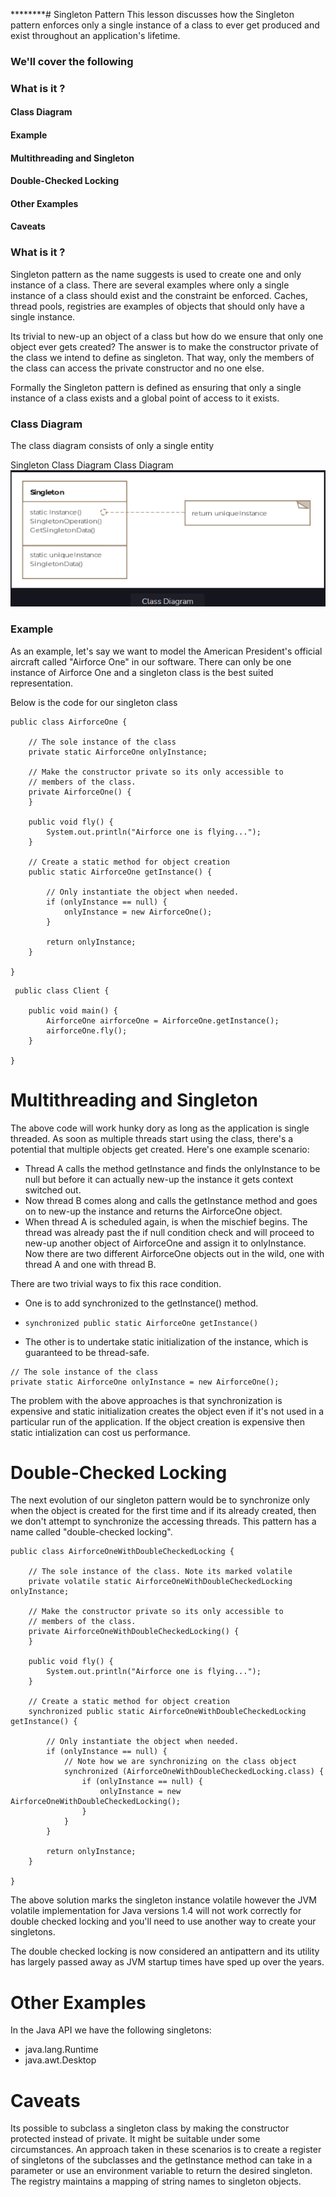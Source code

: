 ********# Singleton Pattern
This lesson discusses how the Singleton pattern enforces only a single instance of a class to ever get produced and
exist throughout an application's lifetime.

### We'll cover the following

### What is it ?
#### Class Diagram
#### Example
#### Multithreading and Singleton
#### Double-Checked Locking
#### Other Examples
#### Caveats

### What is it ?
Singleton pattern as the name suggests is used to create one and only instance of a class. There are several examples
where only a single instance of a class
should exist and the constraint be enforced. Caches, thread pools, registries are examples of objects that should only
have a single instance.

Its trivial to new-up an object of a class but how do we ensure that only one object ever gets created? The answer is to
make the constructor private of the
class we intend to define as singleton. That way, only the members of the class can access the private constructor and
no one else.

Formally the Singleton pattern is defined as ensuring that only a single instance of a class exists and a global point
of access to it exists.

### Class Diagram
The class diagram consists of only a single entity

Singleton
Class Diagram
Class Diagram
![img.png](singletonPattern.png)

### Example
As an example, let's say we want to model the American President's official aircraft called "Airforce One" in our
software. There can only be one instance of
Airforce One and a singleton class is the best suited representation.

Below is the code for our singleton class

```
public class AirforceOne {

    // The sole instance of the class
    private static AirforceOne onlyInstance;

    // Make the constructor private so its only accessible to
    // members of the class.
    private AirforceOne() {
    }

    public void fly() {
        System.out.println("Airforce one is flying...");
    }

    // Create a static method for object creation
    public static AirforceOne getInstance() {

        // Only instantiate the object when needed.
        if (onlyInstance == null) {
            onlyInstance = new AirforceOne();
        }

        return onlyInstance;
    }

}
```
```
 public class Client {

    public void main() {
        AirforceOne airforceOne = AirforceOne.getInstance();
        airforceOne.fly();
    }

}
```

# Multithreading and Singleton
The above code will work hunky dory as long as the application is single threaded. As soon as multiple threads start
using the class, there's a potential that
multiple objects get created. Here's one example scenario:

* Thread A calls the method getInstance and finds the onlyInstance to be null but before it can actually new-up the
instance it gets context switched out.
* Now thread B comes along and calls the getInstance method and goes on to new-up the instance and returns the AirforceOne
object.
* When thread A is scheduled again, is when the mischief begins. The thread was already past the if null condition check
and will proceed to new-up another
object of AirforceOne and assign it to onlyInstance. Now there are two different AirforceOne objects out in the wild,
one with thread A and one with thread B.

There are two trivial ways to fix this race condition.

* One is to add synchronized to the getInstance() method.

* ```synchronized public static AirforceOne getInstance()```

* The other is to undertake static initialization of the instance, which is guaranteed to be thread-safe.
```
// The sole instance of the class
private static AirforceOne onlyInstance = new AirforceOne();
```

The problem with the above approaches is that synchronization is expensive and static initialization creates the object
even if it's not used in a particular
run of the application. If the object creation is expensive then static intialization can cost us performance.

# Double-Checked Locking
The next evolution of our singleton pattern would be to synchronize only when the object is created for the first time
and if its already created, then we
don't attempt to synchronize the accessing threads. This pattern has a name called "double-checked locking".
```
public class AirforceOneWithDoubleCheckedLocking {

    // The sole instance of the class. Note its marked volatile
    private volatile static AirforceOneWithDoubleCheckedLocking onlyInstance;

    // Make the constructor private so its only accessible to
    // members of the class.
    private AirforceOneWithDoubleCheckedLocking() {
    }

    public void fly() {
        System.out.println("Airforce one is flying...");
    }

    // Create a static method for object creation
    synchronized public static AirforceOneWithDoubleCheckedLocking getInstance() {

        // Only instantiate the object when needed.
        if (onlyInstance == null) {
            // Note how we are synchronizing on the class object
            synchronized (AirforceOneWithDoubleCheckedLocking.class) {
                if (onlyInstance == null) {
                    onlyInstance = new AirforceOneWithDoubleCheckedLocking();
                }
            }
        }

        return onlyInstance;
    }

}
```
The above solution marks the singleton instance volatile however the JVM volatile implementation for Java versions 1.4
will not work correctly for double
checked locking and you'll need to use another way to create your singletons.

The double checked locking is now considered an antipattern and its utility has largely passed away as JVM startup times
have sped up over the years.

# Other Examples
In the Java API we have the following singletons:

* java.lang.Runtime
* java.awt.Desktop
# Caveats
Its possible to subclass a singleton class by making the constructor protected instead of private. It might be suitable
under some circumstances. An approach
taken in these scenarios is to create a register of singletons of the subclasses and the getInstance method can take in
a parameter or use an environment
variable to return the desired singleton. The registry maintains a mapping of string names to singleton objects.